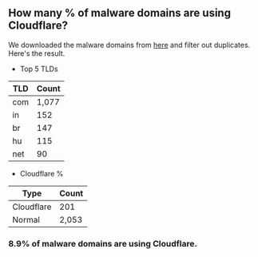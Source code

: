 ## How many % of malware domains are using Cloudflare?


We downloaded the malware domains from [here](https://urlhaus.abuse.ch) and filter out duplicates.
Here's the result.


[//]: # (start replacement)


- Top 5 TLDs

| TLD | Count |
| --- | --- |
| com | 1,077 |
| in | 152 |
| br | 147 |
| hu | 115 |
| net | 90 |


- Cloudflare %

| Type | Count |
| --- | --- |
| Cloudflare | 201 |
| Normal | 2,053 |


### 8.9% of malware domains are using Cloudflare.